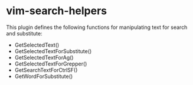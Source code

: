# vim-search-helpers

This plugin defines the following functions for manipulating text for search and substitute:

* GetSelectedText()
* GetSelectedTextForSubstitute()
* GetSelectedTextForAg()
* GetSelectedTextForGrepper()
* GetSearchTextForCtrlSF()
* GetWordForSubstitute()
